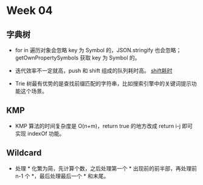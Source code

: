# Week 04

## 字典树

* for in 遍历对象会忽略 key 为 Symbol 的，JSON.stringify 也会忽略；getOwnPropertySymbols 获取 key 为 Symbol 的。

* 迭代效率不一定就高，push 和 shift 组成的队列耗时高。 [shift耗时](https://stackoverflow.com/questions/27341352/why-does-a-a-nodejs-array-shift-push-loop-run-1000x-slower-above-array-length-87)
* Trie 树最有优势的是查找前缀匹配的字符串，比如搜索引擎中的关键词提示功能这个场景。

## KMP

* KMP 算法的时间复杂度是 O(n+m)，return true 的地方改成 return i-j 即可实现 indexOf 功能。
  
## Wildcard

* 处理 * 化繁为简，先计算个数，之后处理第一个 * 出现前的前半部，再处理前 n-1 个 *，最后处理最后一个 * 和末尾。
